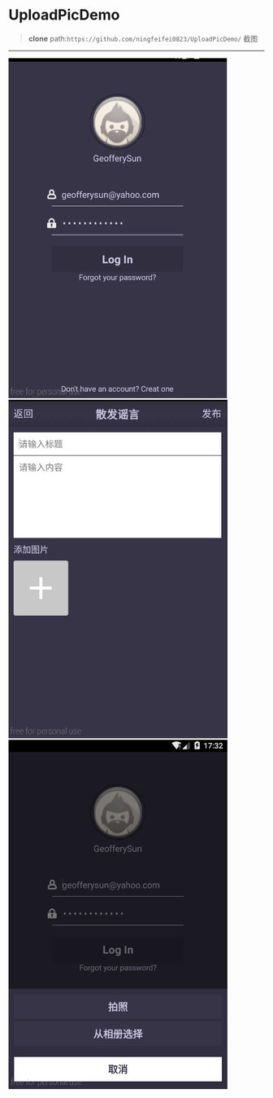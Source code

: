 UploadPicDemo
==============================
>__clone__ path:```https://github.com/ningfeifei0823/UploadPicDemo/```
截图
--------------------------------------------------------------------------------------------
 ![111](/assets/111.png)
 ![222](/assets/222.png)
 ![333](/assets/333.png)

